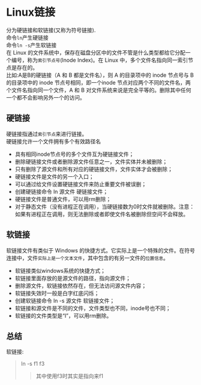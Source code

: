 # Linux链接
分为硬链接和软链接(又称为符号链接).  
命令`ln`产生硬链接  
命令`ln -s`产生软链接  
在 Linux 的文件系统中，保存在磁盘分区中的文件不管是什么类型都给它分配一个编号，称为`索引节点号`(Inode Index)。在 Linux 中，多个文件名指向同一索引节点是存在的。  
比如:A是B的硬链接（A 和 B 都是文件名），则 A 的目录项中的 inode 节点号与 B 的目录项中的 inode 节点号相同，即一个inode 节点对应两个不同的文件名，两个文件名指向同一个文件，A 和 B 对文件系统来说是完全平等的。删除其中任何一个都不会影响另外一个的访问。

## 硬链接
硬链接指通过`索引节点`来进行链接。  
硬链接允许一个文件拥有多个有效路径名  
- 具有相同inode节点号的多个文件互为硬链接文件；
- 删除硬链接文件或者删除源文件任意之一，文件实体并未被删除；
- 只有删除了源文件和所有对应的硬链接文件，文件实体才会被删除；
- 硬链接文件是文件的另一个入口；
- 可以通过给文件设置硬链接文件来防止重要文件被误删；
- 创建硬链接命令 ln 源文件 硬链接文件；
- 硬链接文件是普通文件，可以用rm删除；
- 对于静态文件（没有进程正在调用），当硬链接数为0时文件就被删除。注意：如果有进程正在调用，则无法删除或者即使文件名被删除但空间不会释放。

## 软链接
软链接文件有类似于 Windows 的快捷方式。它实际上是一个特殊的文件。在符号连接中，文件`实际上是一个文本文件`，其中包含的有另一文件的`位置信息`。  
- 软链接类似windows系统的快捷方式；
- 软链接里面存放的是源文件的路径，指向源文件；
- 删除源文件，软链接依然存在，但无法访问源文件内容；
- 软链接失效时一般是白字红底闪烁；
- 创建软链接命令 ln -s 源文件 软链接文件；
- 软链接和源文件是不同的文件，文件类型也不同，inode号也不同；
- 软链接的文件类型是“l”，可以用rm删除。

## 总结
软链接:   
> ln -s f1 f3  
>> 其中使用f3时其实是指向来f1  
